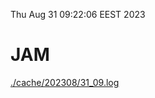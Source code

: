 Thu Aug 31 09:22:06 EEST 2023
# JAM
<a href='./cache/202308/31_09.log'>./cache/202308/31_09.log</a>

